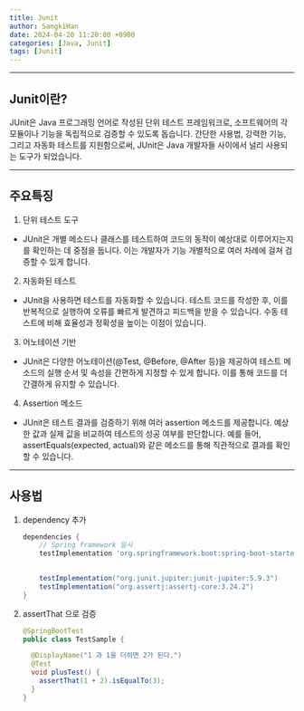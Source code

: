 ```yaml
---
title: Junit 
author: SangkiHan
date: 2024-04-20 11:20:00 +0900
categories: [Java, Junit]
tags: [Junit]
---
```

------------

## Junit이란?

JUnit은 Java 프로그래밍 언어로 작성된 단위 테스트 프레임워크로, 소프트웨어의 각 모듈이나 기능을 독립적으로 검증할 수 있도록 돕습니다. 간단한 사용법, 강력한 기능, 그리고 자동화 테스트를 지원함으로써, JUnit은 Java 개발자들 사이에서 널리 사용되는 도구가 되었습니다.

------------
## 주요특징

1. 단위 테스트 도구
  + JUnit은 개별 메소드나 클래스를 테스트하여 코드의 동작이 예상대로 이루어지는지를 확인하는 데 중점을 둡니다. 이는 개발자가 기능 개별적으로 여러 차례에 걸쳐 검증할 수 있게 합니다.

2. 자동화된 테스트
  + JUnit을 사용하면 테스트를 자동화할 수 있습니다. 테스트 코드를 작성한 후, 이를 반복적으로 실행하여 오류를 빠르게 발견하고 피드백을 받을 수 있습니다. 수동 테스트에 비해 효율성과 정확성을 높이는 이점이 있습니다.

3. 어노테이션 기반
  + JUnit은 다양한 어노테이션(@Test, @Before, @After 등)을 제공하여 테스트 메소드의 실행 순서 및 속성을 간편하게 지정할 수 있게 합니다. 이를 통해 코드를 더 간결하게 유지할 수 있습니다.

4. Assertion 메소드
  + JUnit은 테스트 결과를 검증하기 위해 여러 assertion 메소드를 제공합니다. 예상한 값과 실제 값을 비교하여 테스트의 성공 여부를 판단합니다. 예를 들어, assertEquals(expected, actual)와 같은 메소드를 통해 직관적으로 결과를 확인할 수 있습니다.

------------

## 사용법

1. dependency 추가
    ``` gradle
    dependencies {
        // Spring framework 일시
        testImplementation 'org.springframework.boot:spring-boot-starter-test'

        
        testImplementation("org.junit.jupiter:junit-jupiter:5.9.3")
        testImplementation("org.assertj:assertj-core:3.24.2")
    }
    ```

2. assertThat 으로 검증
    ``` java
    @SpringBootTest
    public class TestSample {

      @DisplayName("1 과 1을 더하면 2가 된다.")
      @Test
      void plusTest() {
        assertThat(1 + 2).isEqualTo(3);
      }
    }
    ```
